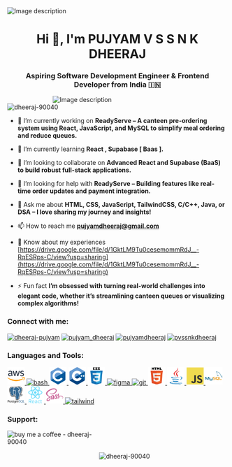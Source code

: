 <img src="https://i.pinimg.com/originals/38/06/93/3806936e1c0b535ff338121d6e5765df.gif" alt="Image description">
<h1 align="center">Hi 👋, I'm PUJYAM V S S N K DHEERAJ</h1>
<h3 align="center">Aspiring Software Development Engineer & Frontend Developer from India 🇮🇳</h3>
<img src="https://cdn.dribbble.com/userupload/20309118/file/original-3757005be72d35d9cede36bb9a5042a6.gif" style="float: right; width: 400px;" alt="Image description">
<p align="left"> <img src="https://komarev.com/ghpvc/?username=dheeraj-90040&label=Profile%20views&color=0e75b6&style=flat" alt="dheeraj-90040" /> </p>

- 🔭 I’m currently working on **ReadyServe – A canteen pre-ordering system using React, JavaScript, and MySQL to simplify meal ordering and reduce queues.**

- 🌱 I’m currently learning **React , Supabase [ Baas ].**

- 👯 I’m looking to collaborate on **Advanced React and Supabase (BaaS) to build robust full-stack applications.**

- 🤝 I’m looking for help with **ReadyServe – Building features like real-time order updates and payment integration.**

- 💬 Ask me about **HTML, CSS, JavaScript, TailwindCSS, C/C++, Java, or DSA – I love sharing my journey and insights!**

- 📫 How to reach me **pujyamdheeraj@gmail.com**

- 📄 Know about my experiences [https://drive.google.com/file/d/1GktLM9Tu0cesemommRdJ__-RqESRps-C/view?usp=sharing](https://drive.google.com/file/d/1GktLM9Tu0cesemommRdJ__-RqESRps-C/view?usp=sharing)

- ⚡ Fun fact **I’m obsessed with turning real-world challenges into elegant code, whether it’s streamlining canteen queues or visualizing complex algorithms!**

<h3 align="left">Connect with me:</h3>
<p align="left">
<a href="https://linkedin.com/in/dheeraj-pujyam" target="blank"><img align="center" src="https://raw.githubusercontent.com/rahuldkjain/github-profile-readme-generator/master/src/images/icons/Social/linked-in-alt.svg" alt="dheeraj-pujyam" height="30" width="40" /></a>
<a href="https://www.codechef.com/users/pujyam_dheeraj" target="blank"><img align="center" src="https://cdn.jsdelivr.net/npm/simple-icons@3.1.0/icons/codechef.svg" alt="pujyam_dheeraj" height="30" width="40" /></a>
<a href="https://www.leetcode.com/pujyamdheeraj" target="blank"><img align="center" src="https://raw.githubusercontent.com/rahuldkjain/github-profile-readme-generator/master/src/images/icons/Social/leet-code.svg" alt="pujyamdheeraj" height="30" width="40" /></a>
<a href="https://auth.geeksforgeeks.org/user/pvssnkdheeraj" target="blank"><img align="center" src="https://raw.githubusercontent.com/rahuldkjain/github-profile-readme-generator/master/src/images/icons/Social/geeks-for-geeks.svg" alt="pvssnkdheeraj" height="30" width="40" /></a>
</p>

<h3 align="left">Languages and Tools:</h3>
<p align="left"> <a href="https://aws.amazon.com" target="_blank" rel="noreferrer"> <img src="https://raw.githubusercontent.com/devicons/devicon/master/icons/amazonwebservices/amazonwebservices-original-wordmark.svg" alt="aws" width="40" height="40"/> </a> <a href="https://www.gnu.org/software/bash/" target="_blank" rel="noreferrer"> <img src="https://www.vectorlogo.zone/logos/gnu_bash/gnu_bash-icon.svg" alt="bash" width="40" height="40"/> </a> <a href="https://www.cprogramming.com/" target="_blank" rel="noreferrer"> <img src="https://raw.githubusercontent.com/devicons/devicon/master/icons/c/c-original.svg" alt="c" width="40" height="40"/> </a> <a href="https://www.w3schools.com/cpp/" target="_blank" rel="noreferrer"> <img src="https://raw.githubusercontent.com/devicons/devicon/master/icons/cplusplus/cplusplus-original.svg" alt="cplusplus" width="40" height="40"/> </a> <a href="https://www.w3schools.com/css/" target="_blank" rel="noreferrer"> <img src="https://raw.githubusercontent.com/devicons/devicon/master/icons/css3/css3-original-wordmark.svg" alt="css3" width="40" height="40"/> </a> <a href="https://www.figma.com/" target="_blank" rel="noreferrer"> <img src="https://www.vectorlogo.zone/logos/figma/figma-icon.svg" alt="figma" width="40" height="40"/> </a> <a href="https://git-scm.com/" target="_blank" rel="noreferrer"> <img src="https://www.vectorlogo.zone/logos/git-scm/git-scm-icon.svg" alt="git" width="40" height="40"/> </a> <a href="https://www.w3.org/html/" target="_blank" rel="noreferrer"> <img src="https://raw.githubusercontent.com/devicons/devicon/master/icons/html5/html5-original-wordmark.svg" alt="html5" width="40" height="40"/> </a> <a href="https://www.java.com" target="_blank" rel="noreferrer"> <img src="https://raw.githubusercontent.com/devicons/devicon/master/icons/java/java-original.svg" alt="java" width="40" height="40"/> </a> <a href="https://developer.mozilla.org/en-US/docs/Web/JavaScript" target="_blank" rel="noreferrer"> <img src="https://raw.githubusercontent.com/devicons/devicon/master/icons/javascript/javascript-original.svg" alt="javascript" width="40" height="40"/> </a> <a href="https://www.mysql.com/" target="_blank" rel="noreferrer"> <img src="https://raw.githubusercontent.com/devicons/devicon/master/icons/mysql/mysql-original-wordmark.svg" alt="mysql" width="40" height="40"/> </a> <a href="https://www.postgresql.org" target="_blank" rel="noreferrer"> <img src="https://raw.githubusercontent.com/devicons/devicon/master/icons/postgresql/postgresql-original-wordmark.svg" alt="postgresql" width="40" height="40"/> </a> <a href="https://reactjs.org/" target="_blank" rel="noreferrer"> <img src="https://raw.githubusercontent.com/devicons/devicon/master/icons/react/react-original-wordmark.svg" alt="react" width="40" height="40"/> </a> <a href="https://sass-lang.com" target="_blank" rel="noreferrer"> <img src="https://raw.githubusercontent.com/devicons/devicon/master/icons/sass/sass-original.svg" alt="sass" width="40" height="40"/> </a> <a href="https://tailwindcss.com/" target="_blank" rel="noreferrer"> <img src="https://www.vectorlogo.zone/logos/tailwindcss/tailwindcss-icon.svg" alt="tailwind" width="40" height="40"/> </a> </p>

<h3 align="left">Support:</h3>
<p><a href="https://www.buymeacoffee.com/buy me a coffee - dheeraj-90040"> <img align="left" src="https://cdn.buymeacoffee.com/buttons/v2/default-yellow.png" height="50" width="210" alt="buy me a coffee - dheeraj-90040" /></a></p><br><br>

<p><img align="center" src="https://github-readme-stats.vercel.app/api/top-langs?username=dheeraj-90040&show_icons=true&locale=en&layout=compact" alt="dheeraj-90040" /></p>
